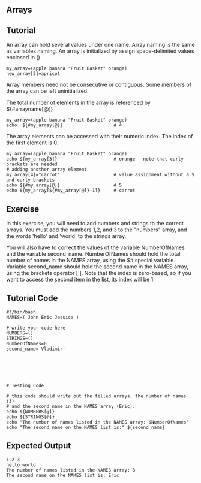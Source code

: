 Arrays
------

Tutorial
--------
An array can hold several values under one name. Array naming is the same as variables naming.
An array is initialized by assign space-delimited values enclosed in ()

	my_array=(apple banana "Fruit Basket" orange)
	new_array[2]=apricot

Array members need not be consecutive or contiguous. Some members of the array can be left uninitialized.

The total number of elements in the array is referenced by ${#arrayname[@]}

	my_array=(apple banana "Fruit Basket" orange)
	echo  ${#my_array[@]}                   # 4

The array elements can be accessed with their numeric index. The index of the first element is 0.

	my_array=(apple banana "Fruit Basket" orange)
	echo ${my_array[3]}                     # orange - note that curly brackets are needed
	# adding another array element
	my_array[4]="carrot"                    # value assignment without a $ and curly brackets
	echo ${#my_array[@]}                    # 5
	echo ${my_array[${#my_array[@]}-1]}     # carrot

Exercise
--------
In this exercise, you will need to add numbers and strings to the correct arrays. You must add the numbers 1,2, and 3 to the "numbers" array, and the words 'hello' and 'world' to the strings array.

You will also have to correct the values of the variable NumberOfNames and the variable second_name. NumberOfNames should hold the total number of names in the NAMES array, using the $# special variable. Variable second_name should hold the second name in the NAMES array, using the brackets operator [ ]. Note that the index is zero-based, so if you want to access the second item in the list, its index will be 1.

Tutorial Code
-------------
	#!/bin/bash
	NAMES=( John Eric Jessica )
	
	# write your code here
	NUMBERS=()
	STRINGS=()
	NumberOfNames=0
	second_name='Vladimir'






	# Testing Code

	# this code should write out the filled arrays, the number of names (3) 
	# and the second name in the NAMES array (Eric).
	echo ${NUMBERS[@]}
	echo ${STRINGS[@]}
	echo "The number of names listed in the NAMES array: $NumberOfNames"
	echo "The second name on the NAMES list is:" ${second_name}

Expected Output
---------------
	1 2 3
	hello world
	The number of names listed in the NAMES array: 3
	The second name on the NAMES list is: Eric
